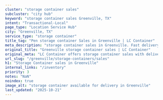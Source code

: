 ```yaml
---
cluster: "storage container sales"
subcluster: "city hub"
keyword: "storage container sales Greenville, TX"
intent: "Transactional-Local"
page_type: "Location Service Hub"
city: "Greenville, TX"
service_type: "storage container"
title_tag: "Pen storage container Sales in Greenville | LC Container"
meta_description: "storage container sales in Greenville. Fast delivery, competitive pricing. Serving storage containers area. Quote ID: 2QA. Call (214) 524-4168 for your free quote today."
original_title: "Greenville storage container sales | LC Container"
original_meta: "LC Container offers storage container sales with delivery in Greenville, TX. Local. Fast quotes. Since 2003."
url_slug: "/greenville/storage-containers/sales"
h1: "Storage Container sales in Greenville"
internal_links: "/inventory"
priority: 3
notes: "NaN"
noindex: true
image_alt: "storage container available for delivery in Greenville"
last_updated: "2025-10-21"
---
```


<!-- TODO: Add unique city/inventory copy, images, and internal links here. -->
